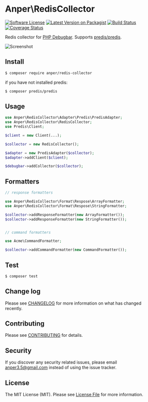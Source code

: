 # Anper\RedisCollector

[![Software License][ico-license]](LICENSE.md)
[![Latest Version on Packagist][ico-version]][link-packagist]
[![Build Status][ico-travis]][link-travis]
[![Coverage Status][ico-coverage]][link-coverage]

Redis collector for [PHP Debugbar](https://github.com/maximebf/php-debugbar). Supports [predis/predis](https://github.com/nrk/predis).

![Screenshot](https://raw.githubusercontent.com/perevoshchikov/redis-collector/master/screenshot.png)

## Install

``` bash
$ composer require anper/redis-collector
```
if you have not installed predis:

``` bash
$ composer predis/predis
```

## Usage

``` php
use Anper\RedisCollector\Adapter\Predis\PredisAdapter;
use Anper\RedisCollector\RedisCollector;
use Predis\Client;

$client = new Client(...);

$collector = new RedisCollector();

$adapter = new PredisAdapter($collector);
$adapter->addClient($client);

$debugbar->addCollector($collector);
```

## Formatters
```php
// response formatters

use Anper\RedisCollector\Format\Respose\ArrayFormatter;
use Anper\RedisCollector\Format\Respose\StringFormatter;

$collector->addResponseFormatter(new ArrayFormatter());
$collector->addResponseFormatter(new StringFormatter());


// command formatters

use Acme\CommandFormatter;

$collector->addCommandFormatter(new CommandFormatter());

```

## Test

``` bash
$ composer test
```

## Change log

Please see [CHANGELOG](CHANGELOG.md) for more information on what has changed recently.

## Contributing

Please see [CONTRIBUTING](CONTRIBUTING.md) for details.

## Security

If you discover any security related issues, please email anper3.5@gmail.com instead of using the issue tracker.

## License

The MIT License (MIT). Please see [License File](LICENSE.md) for more information.

[ico-version]: https://img.shields.io/packagist/v/anper/redis-collector.svg?style=flat-square
[ico-license]: https://img.shields.io/badge/license-MIT-brightgreen.svg?style=flat-square
[ico-travis]: https://img.shields.io/travis/perevoshchikov/redis-collector/master.svg?style=flat-square
[ico-coverage]: https://img.shields.io/coveralls/github/perevoshchikov/redis-collector/master.svg?style=flat-square

[link-packagist]: https://packagist.org/packages/anper/redis-collector
[link-travis]: https://travis-ci.org/perevoshchikov/redis-collector
[link-coverage]: https://coveralls.io/github/perevoshchikov/redis-collector?branch=master
